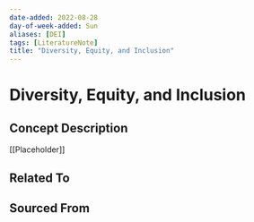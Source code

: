 ```yaml
---
date-added: 2022-08-28
day-of-week-added: Sun
aliases: [DEI]
tags: [LiteratureNote]
title: "Diversity, Equity, and Inclusion"
---
```


# Diversity, Equity, and Inclusion

## Concept Description
[[Placeholder]]



## Related To


## Sourced From

